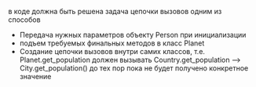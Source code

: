 в коде должна быть решена задача цепочки вызовов одним из способов

- Передача нужных параметров объекту Person при инициализации
- подъем требуемых финальных методов в класс Planet
- Создание цепочки вызовов внутри самих классов, т.е. Planet.get_population должен вызывать Country.get_population --> City.get_population() до тех пор пока не будет получено конкретное значение
